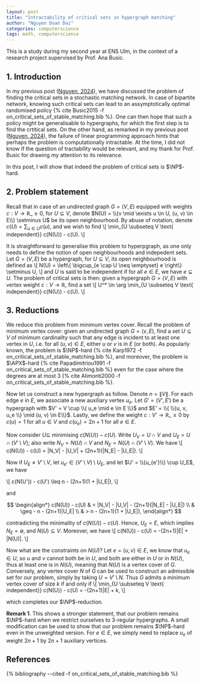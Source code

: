```yaml
---
layout: post
title: "Intractability of critical sets in hypergraph matching"
author: "Nguyen Doan Dai"
categories: computerscience
tags: math, computerscience
---
```


$$
\newcommand{\NP}{\textsf{NP}}
\newcommand{\def}{\text{def}}
\newcommand{\d}{\text{d}}
\newcommand{\APX}{\textsf{APX}}
\newcommand{\sP}{\textsf{#P}}
$$

This is a study during my second year at ENS Ulm, in the context of a research project supervised by Prof. Ana Busic.

## 1. Introduction

In my previous post ([Nguyen, 2024](on_critical_sets_in_stable_matching)), we have discussed the problem of finding the critical sets in a stochastic matching network. In case of bipartite network, knowing such critical sets can lead to an assymptotically optimal randomised policy {% cite Busic2015 -f on_critical_sets_of_stable_matching.bib %}. One can then hope that such a policy might be generalisable to hypergraphs, for which the first step is to find the crtitical sets. On the other hand, as remarked in my previous post ([Nguyen, 2024](on_critical_sets_in_stable_matching)), the failure of linear programming approach hints that perhaps the problem is computationally intractable. At the time, I did not know if the question of tractability would be relevant, and my thank for Prof. Busic for drawing my attention to its relevance.

In this post, I will show that indeed the problem of critical sets is $\NP$-hard.

## 2. Problem statement

Recall that in case of an undirected graph $G = (V, E)$ equipped with weights $c : V \rightarrow \mathbb{R}\_{\geq 0}$, for $U \subseteq V$, denote $N(U) = \\{v \mid \exists u \in U, (u, v) \in E\\} \setminus U$ be its open neighbourhood. By abuse of notation, denote $c(U) = \sum_{u \in U} c(u)$, and we wish to find
\\[
    \min_{U \subseteq V \text{ independent}} c(N(U)) - c(U).
\\]

It is straightforward to generalise this problem to hyperpgraph, as one only needs to define the notion of open neighbourhoods and indepedent sets. Let $G = (V, E)$ be a hypergraph, for $U \subseteq V$, its open neighbourhood is defined as 
\\[
    N(U) = \left\\{ \bigcup_{e \cap U \neq \emptyset} e \right\\} \setminus U,
\\]
and $U$ is said to be independent if for all $e \in E$, we have $e \subsetneq U$. The problem of critical sets is then: given a hypergraph $G = (V, E)$ with vertex weight $c : V \rightarrow \mathbb{R}$, find a set
\\[
    U^* \in \arg \min_{U \subseteq V \text{ independent}} c(N(U)) - c(U).
\\]

## 3. Reductions

We reduce this problem from minimum vertex cover. Recall the problem of minimum vertex cover: given an undirected graph $G = (v, E)$, find a set $U \subseteq V$ of minimum cardinality such that any edge is incident to at least one vertex in $U$, i.e. for all $(u, v) \in E$, either $u$ or $v$ is in $E$ (or both). As popularly known, the problem is $\NP$-hard {% cite Karp1972 -f on_critical_sets_of_stable_matching.bib %}, and moreover, the problem is $\APX$-hard {% cite Papadimitriou1991 -f on_critical_sets_of_stable_matching.bib %} even for the case where the degrees are at most 3 {% cite Alimonti2000 -f on_critical_sets_of_stable_matching.bib %}.

Now let us construct a new hypergraph as follow. Denote $n = \|V\|$. For each edge $e$ in $E$, we associate a new auxiliary vertex $u_e$. Let $G' = (V', E')$ be a hypergraph with $V' = V \cup \\{ u_e \mid e \in E \\}$ and $E' = \\{ \\{u, v, u_e \\} \mid (u, v) \in E\\}$. Lastly, we define the weight $c : V' \rightarrow \mathbb{R}\_{\geq 0}$ by $c(u) = 1$ for all $u \in V$ and $c(u_e) = 2n+1$ for all $e \in E$.

Now consider $U \subseteq$ minimising $c(N(U)) - c(U)$. Write $U_V = U \cap V$ and $U_E = U \cap (V' \setminus V)$; also write $N_V = N(U) \cap V$ and $N_E = N(U) \cap (V' \setminus V)$. We have
\\[
    c(N(U)) - c(U) = \|N_V\| - \|U_V\| + (2n+1)(\|N_E\| - \|U_E\|).
\\]

Now if $U_E \neq V' \setminus V$, let $u_{e'} \in (V' \setminus V) \setminus U_E$, and let $U' = \\{u_{e'}\\} \cup U_E$, we have

\\[
    c(N(U')) - c(U') \leq n - (2n+1)(1 + \|U_E\|), 
\\]

and

$$
\begin{align*}
    c(N(U)) - c(U) 
    & = |N_V| - |U_V| - (2n+1)(|N_E| - |U_E|) \\
    & \geq - n - (2n+1)|U_E| \\
    & > n - (2n+1)(1 + |U_E|),
\end{align*}
$$

contradicting the minimality of $c(N(U)) - c(U)$. Hence, $U_E = E$, which implies $N_E = \emptyset$, and $N(U) \subseteq V$. Moreover, we have
\\[
    c(N(U)) - c(U) = -(2n+1)\|E\| + \|N(U)\|.
\\]

Now what are the constraints on $N(U)$? Let $e = (u, v) \in E$, we know that $u_e \in U$, so $u$ and $v$ cannot both be in $U$, and both are either in $U$ or in $N(U)$, thus at least one is in $N(U)$, meaning that $N(U)$ is a vertex cover of $G$. Conversely, any vertex cover $N$ of $G$ can be used to construct an admissible set for our problem, simply by taking $U = V' \setminus N$. Thus $G$ admits a minimum vertex cover of size $k$ if and only if
\\[
    \min_{U \subseteq V \text{ independent}} c(N(U)) - c(U) = -(2n+1)\|E\| + k, 
\\]

which completes our $\NP$-reduction.

**Remark 1**. This shows a stronger statement, that our problem remains $\NP$-hard when we restrict ourselves to 3-regular hypergraphs. A small modification can be used to show that our problem remains $\NP$-hard even in the unweighted version. For $e \in E$, we simply need to replace $u_e$ of weight $2n+1$ by $2n+1$ auxiliary vertices.

## References

{% bibliography --cited -f on_critical_sets_of_stable_matching.bib %}